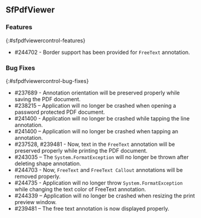 ## SfPdfViewer

### Features
{:#sfpdfviewercontrol-features}

* \#244702 - Border support has been provided for `FreeText` annotation. 

### Bug Fixes
{:#sfpdfviewercontrol-bug-fixes} 

* \#237689 - Annotation orientation will be preserved properly while saving the PDF document.
* \#238215 – Application will no longer be crashed when opening a password protected PDF document.
* \#241400 - Application will no longer be crashed while tapping the line annotation.
* \#241400 – Application will no longer be crashed when tapping an annotation.
* \#237528, \#239481 - Now, text in the `FreeText` annotation will be preserved properly while printing the PDF document.
* \#243035 – The `System.FormatException` will no longer be thrown after deleting shape annotation.
* \#244703 - Now, `FreeText` and `FreeText Callout` annotations will be removed properly.
* \#244735 - Application will no longer throw `System.FormatException` while changing the text color of FreeText annotation.
* \#244339 – Application will no longer be crashed when resizing the print preview window.
* \#239481 – The free text annotation is now displayed properly.